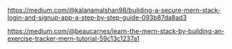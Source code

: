 https://medium.com/@kalanamalshan98/building-a-secure-mern-stack-login-and-signup-app-a-step-by-step-guide-093b87da8ad3

https://medium.com/@beaucarnes/learn-the-mern-stack-by-building-an-exercise-tracker-mern-tutorial-59c13c1237a1


